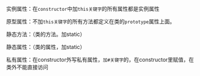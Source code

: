 实例属性：在`constructor`中加`this关键字`的所有属性都是实例属性

原型属性：不加`this关键字`的所有方法都定义在类的`prototype`属性上面。

静态方法：（类的方法。加static）

静态属性：（类的属性，加static）

私有属性：在constructor外写私有属性，`加#关键字`的，在constructor里赋值，在类外不能直接访问

